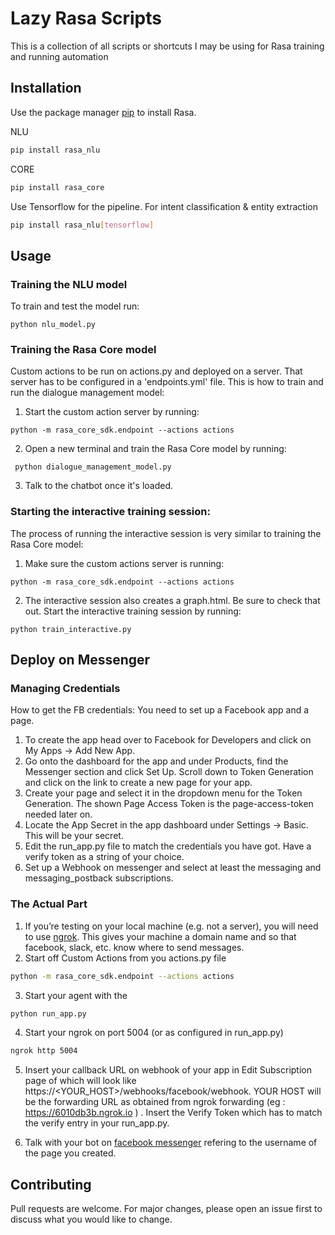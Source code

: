 # Lazy Rasa Scripts

This is a collection of all scripts or shortcuts I may be using for Rasa training and running automation

## Installation

Use the package manager [pip](https://pip.pypa.io/en/stable/) to install Rasa.

NLU
```bash
pip install rasa_nlu
```
CORE
```bash
pip install rasa_core
```
Use Tensorflow for the pipeline.  For intent classification & entity extraction

```bash
pip install rasa_nlu[tensorflow]
```
## Usage

### Training the NLU model
 To train and test the model run:  

``` python nlu_model.py ```

### Training the Rasa Core model

Custom actions to be run on actions.py and deployed on a server. That server has to be configured in a 'endpoints.yml' file.  This is how to train and run the dialogue management model:  
1. Start the custom action server by running:  

``` python -m rasa_core_sdk.endpoint --actions actions ```  

2. Open a new terminal and train the Rasa Core model by running:  

``` python dialogue_management_model.py```  
 
3. Talk to the chatbot once it's loaded.  

### Starting the interactive training session:

The process of running the interactive session is very similar to training the Rasa Core model:
1. Make sure the custom actions server is running:  

``` python -m rasa_core_sdk.endpoint --actions actions ```  

2. The interactive session also creates a graph.html. Be sure to check that out. Start the interactive training session by running:  

``` python train_interactive.py ```  
   
## Deploy on Messenger
### Managing Credentials

How to get the FB credentials: You need to set up a Facebook app and a page.

1. To create the app head over to Facebook for Developers and click on My Apps -> Add New App.
2. Go onto the dashboard for the app and under Products, find the Messenger section and click Set Up. Scroll down to Token Generation and click on the link to create a new page for your app.
3. Create your page and select it in the dropdown menu for the Token Generation. The shown Page Access Token is the page-access-token needed later on.
4. Locate the App Secret in the app dashboard under Settings -> Basic. This will be your secret.
5. Edit the run_app.py file to match the credentials you have got. Have a verify token as a string of your choice.
6. Set up a Webhook on messenger and select at least the messaging and messaging_postback subscriptions. 

### The Actual Part
1. If you’re testing on your local machine (e.g. not a server), you will need to use [ngrok](https://ngrok.com/). This gives your machine a domain name and so that facebook, slack, etc. know where to send messages.
2. Start off Custom Actions from you actions.py file
```bash
python -m rasa_core_sdk.endpoint --actions actions
```
3. Start your agent with the
```bash
python run_app.py
```
4. Start your ngrok on port 5004 (or as configured in run_app.py)
```bash 
ngrok http 5004
```
5. Insert your callback URL on webhook of your app in Edit Subscription page of which will look like https://<YOUR_HOST>/webhooks/facebook/webhook. YOUR HOST will be the forwarding URL as obtained from ngrok forwarding (eg : https://6010db3b.ngrok.io ) . Insert the Verify Token which has to match the verify entry in your run_app.py.

6. Talk with your bot on [facebook messenger](https://www.messenger.com) refering to the username of the page you created.
   
## Contributing
Pull requests are welcome. For major changes, please open an issue first to discuss what you would like to change.

